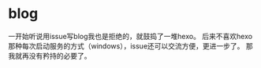 # blog
一开始听说用issue写blog我也是拒绝的，就鼓捣了一堆hexo。
后来不喜欢hexo那种每次启动服务的方式（windows），issue还可以交流方便，更进一步了。
那我就再没有矜持的必要了。
